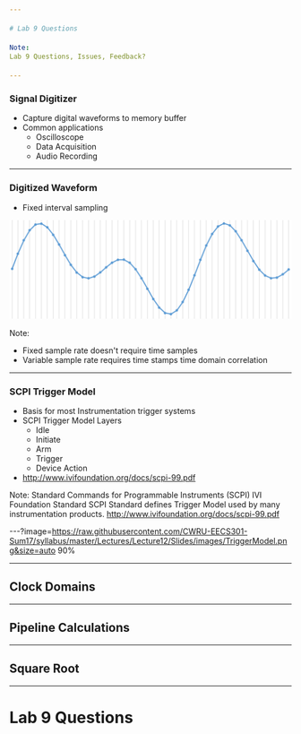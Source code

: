 ```yaml
---

# Lab 9 Questions

Note:
Lab 9 Questions, Issues, Feedback?

---
```


### Signal Digitizer

* Capture digital waveforms to memory buffer
* Common applications
	* Oscilloscope
	* Data Acquisition 
	* Audio Recording

---

### Digitized Waveform

* Fixed interval sampling

![Sampled Waveform](https://raw.githubusercontent.com/CWRU-EECS301-Sum17/syllabus/master/Lectures/Lecture12/Slides/images/Sampled_Waveform.png)

Note:
* Fixed sample rate doesn't require time samples
* Variable sample rate requires time stamps time domain correlation

---

### SCPI Trigger Model

* Basis for most Instrumentation trigger systems
* SCPI Trigger Model Layers
	* Idle
	* Initiate
	* Arm
	* Trigger
	* Device Action
* http://www.ivifoundation.org/docs/scpi-99.pdf

Note:
Standard Commands for Programmable Instruments (SCPI)
IVI Foundation Standard
SCPI Standard defines Trigger Model used by many instrumentation products.
http://www.ivifoundation.org/docs/scpi-99.pdf

---?image=https://raw.githubusercontent.com/CWRU-EECS301-Sum17/syllabus/master/Lectures/Lecture12/Slides/images/TriggerModel.png&size=auto 90%


---

## Clock Domains

---

## Pipeline Calculations

---

## Square Root

---

# Lab 9 Questions


